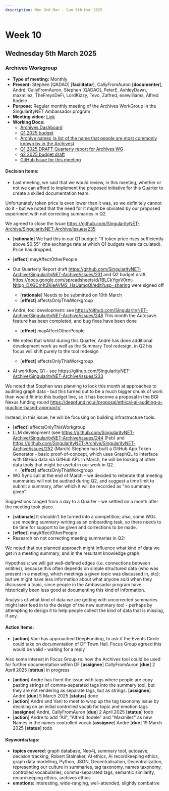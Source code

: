 ```yaml
---
description: Mon 3rd Mar - Sun 9th Mar 2025
---
```


# Week 10

## Wednesday 5th March 2025

### Archives Workgroup

- **Type of meeting:** Monthly
- **Present:** Stephen [QADAO] [**facilitator**], CallyFromAuron [**documenter**], André, CallyFromAuron, Stephen [QADAO], PeterE, AshleyDawn, maxmilez, TheFreysDeFi, LordKizzy, Tevo, Zalfred, esewilliams, Alfred Itodele
- **Purpose:** Regular monthly meeting of the Archives WorkGroup in the SingularityNET Ambassador program
- **Meeting video:** [Link](https://www.youtube.com/playlist?list=PL4dGsCqdRj6ct6TwdrVKm_Bjg2ToCjzQh)
- **Working Docs:**
  - [Archives Dashboard ](https://archives-dashboard.netlify.app)
  - [Q1 2025 budget](https://docs.google.com/spreadsheets/d/14IYxBj-9MGCZRkYIupwvbHgPYZgohnyMSQ-EUFBgpYI/edit?usp=sharing)
  - [Archive names (a list of the name that people are most commonly known by in the Archives)](https://docs.google.com/spreadsheets/d/1r5LDA7yiERtWuu-HHYsBiG-RLyjDCtTZUB8H-xZHFsE/edit?usp=sharing)
  - [Q1 2025 DRAFT Quarterly report for Archives WG](https://docs.google.com/document/d/1JUyVzyjeGJkFkjtzkqk-glsqzdUqlIZ5LdOwWM5OGJY/edit?usp=sharing )
  - [q2 2025 budget draft](https://docs.google.com/spreadsheets/d/1BLCkYgyV0rnt-Ntlqp_DXGCm1t3KieAVMS_HaUamqQI/edit?usp=sharing)
  - [GitHub Issue for this meeting](https://github.com/SingularityNET-Archive/SingularityNET-Archive/issues/247)

#### Decision Items:
- Last meeting, we said that we would review, in this meeting, whether or not we can afford to implement the proposed initiative for this Quarter to create a skilled documentation team. 

Unfortunately token price is even lower than it was, so we definitely cannot do it - but we noted that the need for it might be obviated by our proposed experiment with not correcting summaries in Q2.

We agreed to close the Issue https://github.com/SingularityNET-Archive/SingularityNET-Archive/issues/235
  - [**rationale**] We had this in our Q1 budget: "If token price rises sufficiently above $0.55" (the exchange rate at which Q1 budgets were calculated). Price has dropped.
  - [**effect**] mayAffectOtherPeople
- Our Quarterly Report draft https://github.com/SingularityNET-Archive/SingularityNET-Archive/issues/231 and Q2 budget draft https://docs.google.com/spreadsheets/d/1BLCkYgyV0rnt-Ntlqp_DXGCm1t3KieAVMS_HaUamqQI/edit?usp=sharing were signed off
  - [**rationale**] Needs to be submitted on 10th March
  - [**effect**] affectsOnlyThisWorkgroup
- André, tool development: see https://github.com/SingularityNET-Archive/SingularityNET-Archive/issues/248
This month the Autosave feature has been completed, and bug fixes have been done

  - [**effect**] mayAffectOtherPeople
- We noted that whilst during this Quarter, André has done additional development work as well as the Summary Tool redesign, in Q2 his focus will shift purely to the tool redesign
  - [**effect**] affectsOnlyThisWorkgroup
- AI workflow, Q1 - see https://github.com/SingularityNET-Archive/SingularityNET-Archive/issues/233 

We noted that Stephen was planning to look this month at approaches to auditing graph data - but this turned out to be a much bigger chunk of work than would fit into this budget line, so it has become a proposal in the BGI Nexus funding round  https://deepfunding.ai/proposal/ethical-ai-auditing-a-practice-based-approach/ 

Instead, in this issue, he will be focusing on building infrastructure tools.
  - [**effect**] affectsOnlyThisWorkgroup
- LLM development (see https://github.com/SingularityNET-Archive/SingularityNET-Archive/issues/244 (Feb) and https://github.com/SingularityNET-Archive/SingularityNET-Archive/issues/252 (March)
Stephen has built a GitHub App Token Generator - basic proof-of-concept, which uses GraphQL to interface with GitHub data via GitHub API.  In March, he will be looking at other data tools that might be useful in our work in Q2.
  - [**effect**] affectsOnlyThisWorkgroup
- WG Sync call at the end of March - we decided to reiterate that meeting summaries will not be audited during Q2, and suggest a time limit to submit a summary, after which it will be recorded as "no summary given"

Suggestions ranged from a day to a Quarter - we settled on a month after the meeting took place.
  - [**rationale**] It shouldn't be turned into a competition; also, some WGs use meeting summary-writing as an onboarding task, so there needs to be time for support to be given and corrections to be made.
  - [**effect**] mayAffectOtherPeople
- Research on not correcting meeting summaries in Q2: 

We noted that our planned approach might influence what kind of data we get in a meeting summary, and in the resultant knowledge graph. 

Hypothesis: we will get well-defined edges (i.e. connections between entities), because this often depends on simple structured data (who was present in a meeting, which meetings a given topic was discussed in, etc); but we might have less information about what anyone *said* when they discussed a topic, since people in the Ambassador program have historically been less good at documenting this kind of information.

Analysis of what kind of data we are getting with uncorrected summaries might later feed in to the design of the new summary tool - perhaps by attempting to design it to help people collect the kind of data that is missing, if any.

#### Action Items:
- [**action**] Vani has approached DeepFunding, to ask if the Events Circle could take on documentation of DF Town Hall. Focus Group agreed this would be valid - waiting for a reply

Also some interest in Focus Group re: how the Archives tool could be used for further documentation within DF [**assignee**] CallyFromAuron [**due**] 2 April 2025 [**status**] in progress
- [**action**] André has fixed the  issue with tags where people are copy-pasting strings of comma-separated tags into the summary tool, but they are not rendering as separate tags, but as strings.  [**assignee**] André [**due**] 5 March 2025 [**status**] done
- [**action**] André and Vani to meet to wrap up the tag taxonomy issue by deciding on an initial controlled vocab for topic and emotion tags [**assignee**] André, CallyFromAuron [**due**] 2 April 2025 [**status**] todo
- [**action**] Andre to add "All", "Alfred Itodele" and "Maxmilez" as new Names in the names controlled vocab [**assignee**] André [**due**] 19 March 2025 [**status**] todo

#### Keywords/tags:
- **topics covered:** graph database, Neo4j, summary tool, autosave, decision tracking, Robert Stalnaker, AI ethics, Ai recordkeeping ethics, graph data modelling, Python, JSON, Decentralisation, Decentralization, representing our culture in summaries, tag taxonomy, names taxonomy, controlled vocabularies, comma-separated tags, semantic similarity, recordkeeping ethics, archives ethics
- **emotions:** interesting, wide-ranging, well-attended, slightly combative